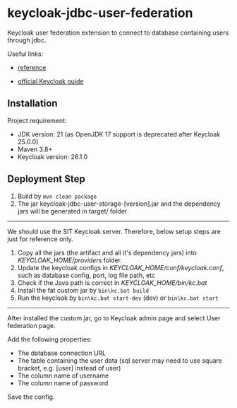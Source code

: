 # keycloak-jdbc-user-federation

Keycloak user federation extension to connect to database containing users through jdbc. 

Useful links:

- [reference](https://github.com/kyrcha/keycloak-mysql-user-federation)

- [official Keycloak guide](https://www.keycloak.org/docs/latest/server_development/index.html#_user-storage-spi)

## Installation 

Project requirement:

- JDK version: 21 (as OpenJDK 17 support is deprecated after Keycloak 25.0.0)
- Maven 3.8+
- Keycloak version: 26.1.0

## Deployment Step

1. Build by `mvn clean package`
2. The jar keycloak-jdbc-user-storage-[version].jar and the dependency jars will be generated in target/ folder

---

We should use the SIT Keycloak server. Therefore, below setup steps are just for reference only.

1. Copy all the jars (the artifact and all it's dependency jars) into *KEYCLOAK_HOME/providers* folder. 
2. Update the keycloak configs in *KEYCLOAK_HOME/conf/keycloak.conf*, such as database config, port, log file path, etc
3. Check if the Java path is correct in *KEYCLOAK_HOME/bin/kc.bat*
4. Install the fat custom jar by `bin\kc.bat build`
5. Run the keycloak by `bin\kc.bat start-dev` (dev) or `bin\kc.bat start`

---

After installed the custom jar, go to Keycloak admin page and select User federation page.

Add the following properties:

- The database connection URL
- The table containing the user data (sql server may need to use square bracket, e.g. [user] instead of user)
- The column name of username
- The column name of password

Save the config.
